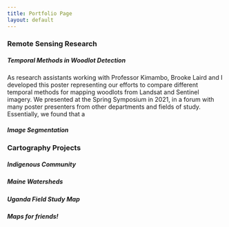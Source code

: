```yaml
---
title: Portfolio Page
layout: default
---
```


### Remote Sensing Research

##### Temporal Methods in Woodlot Detection
As research assistants working with Professor Kimambo, Brooke Laird and I developed this poster representing our efforts to compare different temporal methods for mapping woodlots from Landsat and Sentinel imagery. We presented at the Spring Symposium in 2021, in a forum with many poster presenters from other departments and fields of study. Essentially, we found that a 

##### Image Segmentation

### Cartography Projects

##### Indigenous Community

##### Maine Watersheds

##### Uganda Field Study Map

##### Maps for friends!
